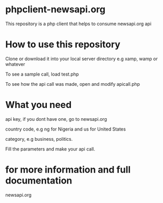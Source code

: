 # phpclient-newsapi.org

This repository is a php client that helps to consume newsapi.org api

# How to use this repository
Clone or download it into your local server directory e.g xamp, wamp or whatever

To see a sample call, load test.php

To see how the api call was made, open and modify apicall.php

# What you need

api key, if you dont have one, go to newsapi.org

country code, e.g ng for Nigeria and us for United States

category, e.g business, politics.

Fill the parameters and make your api call.

# for more information and full documentation

newsapi.org
